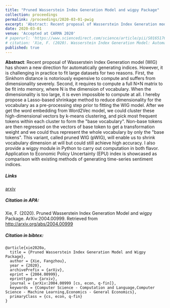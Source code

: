 ```yaml
---
title: "Pruned Wasserstein Index Generation Model and wigpy Package"
collection: proceedings
permalink: /proceedings/2020-03-01-pwig
excerpt: 'Abstract: Recent proposal of Wasserstein Index Generation model (WIG) has shown a new direction for automatically generating indices. However, it is challenging in practice to fit large datasets for two reasons. First, the Sinkhorn distance is notoriously expensive to compute and suffers from dimensionality severely. Second, it requires to compute a full N×N matrix to be fit into memory, where N is the dimension of vocabulary. When the dimensionality is too large, it is even impossible to compute at all. I hereby propose a Lasso-based shrinkage method to reduce dimensionality for the vocabulary as a pre-processing step prior to fitting the WIG model. After we get the word embedding from Word2Vec model, we could cluster these high-dimensional vectors by k-means clustering, and pick most frequent tokens within each cluster to form the "base vocabulary". Non-base tokens are then regressed on the vectors of base token to get a transformation weight and we could thus represent the whole vocabulary by only the "base tokens". This variant, called pruned WIG (pWIG), will enable us to shrink vocabulary dimension at will but could still achieve high accuracy. I also provide a wigpy module in Python to carry out computation in both flavor. Application to Economic Policy Uncertainty (EPU) index is showcased as comparison with existing methods of generating time-series sentiment indices.'
date: 2020-03-01
venue: 'Accepted at CARMA 2020'
# paperurl: 'https://www.sciencedirect.com/science/article/pii/S0165176519304410'
# citation: 'Xie, F. (2020). Wasserstein Index Generation Model: Automatic generation of time-series index with application to Economic Policy Uncertainty. Economics Letters, 186, 108874.'
published: true
---
```


**Abstract**: Recent proposal of Wasserstein Index Generation model (WIG) has shown a new direction for automatically generating indices. However, it is challenging in practice to fit large datasets for two reasons. First, the Sinkhorn distance is notoriously expensive to compute and suffers from dimensionality severely. Second, it requires to compute a full N×N matrix to be fit into memory, where N is the dimension of vocabulary. When the dimensionality is too large, it is even impossible to compute at all. I hereby propose a Lasso-based shrinkage method to reduce dimensionality for the vocabulary as a pre-processing step prior to fitting the WIG model. After we get the word embedding from Word2Vec model, we could cluster these high-dimensional vectors by k-means clustering, and pick most frequent tokens within each cluster to form the "base vocabulary". Non-base tokens are then regressed on the vectors of base token to get a transformation weight and we could thus represent the whole vocabulary by only the "base tokens". This variant, called pruned WIG (pWIG), will enable us to shrink vocabulary dimension at will but could still achieve high accuracy. I also provide a wigpy module in Python to carry out computation in both flavor. Application to Economic Policy Uncertainty (EPU) index is showcased as comparison with existing methods of generating time-series sentiment indices.

##### Links

<!-- [Elsevier](https://www.sciencedirect.com/science/article/pii/S0165176519304410) -->

[arxiv](https://arxiv.org/abs/2004.00999)

##### Citation in APA:

Xie, F. (2020). Pruned Wasserstein Index Generation Model and wigpy Package. ArXiv:2004.00999. Retrieved from <http://arxiv.org/abs/2004.00999>

##### Citation in bibtex:

    @article{xie2020a,
      title = {Pruned Wasserstein Index Generation Model and Wigpy Package},
      author = {Xie, Fangzhou},
      year = {2020},
      archivePrefix = {arXiv},
      eprint = {2004.00999},
      eprinttype = {arxiv},
      journal = {arXiv:2004.00999 [cs, econ, q-fin]},
      keywords = {Computer Science - Computation and Language,Computer Science - Machine Learning,Economics - General Economics},
      primaryClass = {cs, econ, q-fin}
    }
